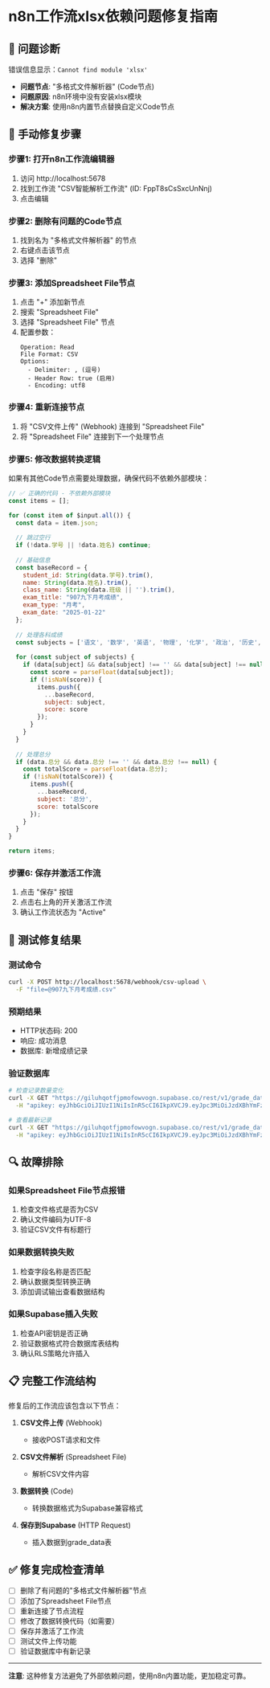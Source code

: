 # n8n工作流xlsx依赖问题修复指南

## 🚨 问题诊断
错误信息显示：`Cannot find module 'xlsx'`
- **问题节点**: "多格式文件解析器" (Code节点)
- **问题原因**: n8n环境中没有安装xlsx模块
- **解决方案**: 使用n8n内置节点替换自定义Code节点

## 🔧 手动修复步骤

### 步骤1: 打开n8n工作流编辑器
1. 访问 http://localhost:5678
2. 找到工作流 "CSV智能解析工作流" (ID: FppT8sCsSxcUnNnj)
3. 点击编辑

### 步骤2: 删除有问题的Code节点
1. 找到名为 "多格式文件解析器" 的节点
2. 右键点击该节点
3. 选择 "删除"

### 步骤3: 添加Spreadsheet File节点
1. 点击 "+" 添加新节点
2. 搜索 "Spreadsheet File"
3. 选择 "Spreadsheet File" 节点
4. 配置参数：
   ```
   Operation: Read
   File Format: CSV
   Options:
     - Delimiter: , (逗号)
     - Header Row: true (启用)
     - Encoding: utf8
   ```

### 步骤4: 重新连接节点
1. 将 "CSV文件上传" (Webhook) 连接到 "Spreadsheet File"
2. 将 "Spreadsheet File" 连接到下一个处理节点

### 步骤5: 修改数据转换逻辑
如果有其他Code节点需要处理数据，确保代码不依赖外部模块：

```javascript
// ✅ 正确的代码 - 不依赖外部模块
const items = [];

for (const item of $input.all()) {
  const data = item.json;
  
  // 跳过空行
  if (!data.学号 || !data.姓名) continue;
  
  // 基础信息
  const baseRecord = {
    student_id: String(data.学号).trim(),
    name: String(data.姓名).trim(),
    class_name: String(data.班级 || '').trim(),
    exam_title: "907九下月考成绩",
    exam_type: "月考",
    exam_date: "2025-01-22"
  };
  
  // 处理各科成绩
  const subjects = ['语文', '数学', '英语', '物理', '化学', '政治', '历史', '生物', '地理'];
  
  for (const subject of subjects) {
    if (data[subject] && data[subject] !== '' && data[subject] !== null) {
      const score = parseFloat(data[subject]);
      if (!isNaN(score)) {
        items.push({
          ...baseRecord,
          subject: subject,
          score: score
        });
      }
    }
  }
  
  // 处理总分
  if (data.总分 && data.总分 !== '' && data.总分 !== null) {
    const totalScore = parseFloat(data.总分);
    if (!isNaN(totalScore)) {
      items.push({
        ...baseRecord,
        subject: '总分',
        score: totalScore
      });
    }
  }
}

return items;
```

### 步骤6: 保存并激活工作流
1. 点击 "保存" 按钮
2. 点击右上角的开关激活工作流
3. 确认工作流状态为 "Active"

## 🧪 测试修复结果

### 测试命令
```bash
curl -X POST http://localhost:5678/webhook/csv-upload \
  -F "file=@907九下月考成绩.csv"
```

### 预期结果
- HTTP状态码: 200
- 响应: 成功消息
- 数据库: 新增成绩记录

### 验证数据库
```bash
# 检查记录数量变化
curl -X GET "https://giluhqotfjpmofowvogn.supabase.co/rest/v1/grade_data?select=count" \
  -H "apikey: eyJhbGciOiJIUzI1NiIsInR5cCI6IkpXVCJ9.eyJpc3MiOiJzdXBhYmFzZSIsInJlZiI6ImdpbHVocW90ZmpwbW9mb3d2b2duIiwicm9sZSI6ImFub24iLCJpYXQiOjE3NDUzMDIwMDQsImV4cCI6MjA2MDg3ODAwNH0.NkVIqDlRM-qh8HoFR-nZMfXKWT0lDMeNSk5EPJiprZQ"

# 查看最新记录
curl -X GET "https://giluhqotfjpmofowvogn.supabase.co/rest/v1/grade_data?order=created_at.desc&limit=5" \
  -H "apikey: eyJhbGciOiJIUzI1NiIsInR5cCI6IkpXVCJ9.eyJpc3MiOiJzdXBhYmFzZSIsInJlZiI6ImdpbHVocW90ZmpwbW9mb3d2b2duIiwicm9sZSI6ImFub24iLCJpYXQiOjE3NDUzMDIwMDQsImV4cCI6MjA2MDg3ODAwNH0.NkVIqDlRM-qh8HoFR-nZMfXKWT0lDMeNSk5EPJiprZQ"
```

## 🔍 故障排除

### 如果Spreadsheet File节点报错
1. 检查文件格式是否为CSV
2. 确认文件编码为UTF-8
3. 验证CSV文件有标题行

### 如果数据转换失败
1. 检查字段名称是否匹配
2. 确认数据类型转换正确
3. 添加调试输出查看数据结构

### 如果Supabase插入失败
1. 检查API密钥是否正确
2. 验证数据格式符合数据库表结构
3. 确认RLS策略允许插入

## 📋 完整工作流结构

修复后的工作流应该包含以下节点：

1. **CSV文件上传** (Webhook)
   - 接收POST请求和文件

2. **CSV文件解析** (Spreadsheet File)
   - 解析CSV文件内容

3. **数据转换** (Code)
   - 转换数据格式为Supabase兼容格式

4. **保存到Supabase** (HTTP Request)
   - 插入数据到grade_data表

## ✅ 修复完成检查清单

- [ ] 删除了有问题的"多格式文件解析器"节点
- [ ] 添加了Spreadsheet File节点
- [ ] 重新连接了节点流程
- [ ] 修改了数据转换代码（如需要）
- [ ] 保存并激活了工作流
- [ ] 测试文件上传功能
- [ ] 验证数据库中有新记录

---

**注意**: 这种修复方法避免了外部依赖问题，使用n8n内置功能，更加稳定可靠。 